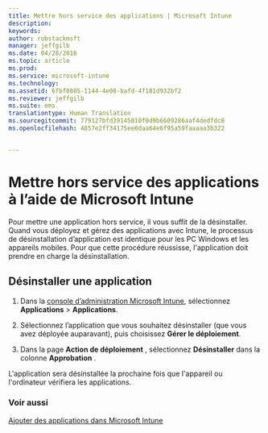 ```yaml
---
title: Mettre hors service des applications | Microsoft Intune
description: 
keywords: 
author: robstackmsft
manager: jeffgilb
ms.date: 04/28/2016
ms.topic: article
ms.prod: 
ms.service: microsoft-intune
ms.technology: 
ms.assetid: 6fbf0805-1144-4e08-bafd-4f181d932bf2
ms.reviewer: jeffgilb
ms.suite: ems
translationtype: Human Translation
ms.sourcegitcommit: 779127bfd39145010f0d9b6609286aaf4dedfdc8
ms.openlocfilehash: 4857e2ff34175ee6daa64e6f95a59faaaaa3b322


---
```


# Mettre hors service des applications à l’aide de Microsoft Intune

Pour mettre une application hors service, il vous suffit de la désinstaller. Quand vous déployez et gérez des applications avec Intune, le processus de désinstallation d’application est identique pour les PC Windows et les appareils mobiles. Pour que cette procédure réussisse, l'application doit prendre en charge la désinstallation.

## Désinstaller une application

1.  Dans la [console d’administration Microsoft Intune](https://manage.microsoft.com), sélectionnez **Applications** &gt; **Applications**.

2.  Sélectionnez l’application que vous souhaitez désinstaller (que vous avez déployée auparavant), puis choisissez **Gérer le déploiement**.

3.  Dans la page **Action de déploiement** , sélectionnez **Désinstaller** dans la colonne **Approbation** .

L'application sera désinstallée la prochaine fois que l'appareil ou l'ordinateur vérifiera les applications.

### Voir aussi
[Ajouter des applications dans Microsoft Intune](add-apps.md)



<!--HONumber=Jun16_HO4-->


